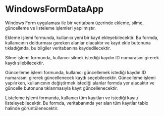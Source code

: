 # WindowsFormDataApp
Windows Form uygulaması ile bir veritabanı üzerinde ekleme, silme, güncelleme ve listeleme işlemleri yapılmıştır.

Ekleme işlemi formunda, kullanıcı yeni bir kayıt ekleyebilecektir. Bu formda, kullanıcının doldurması gereken alanlar olacaktır ve kayıt ekle butonuna tıkladığında, bu bilgiler veritabanına kaydedilecektir.

Silme işlemi formunda, kullanıcı silmek istediği kaydın ID numarasını girerek kaydı silebilecektir. 

Güncelleme işlemi formunda, kullanıcı güncellemek istediği kaydın ID numarasını girerek güncellenecek kaydı seçebilecektir. Güncelleme işlemi yapılırken, kullanıcının değiştirmek istediği alanlar formda yer alacaktır ve güncelle butonuna tıklanmasıyla kayıt güncellenecektir.

Listeleme işlemi formunda, kullanıcı tüm kayıtları ve istediği kayıtı listeleyebilecektir. Bu formda, veritabanında yer alan tüm kayıtlar tablo halinde görüntülenecektir.
